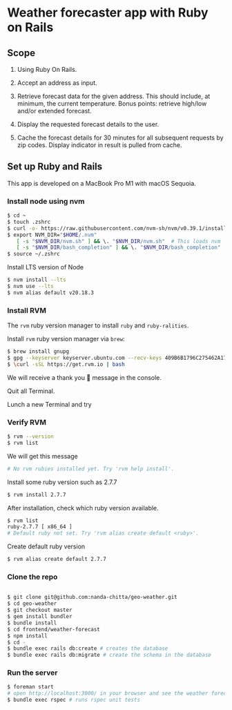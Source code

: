 # Weather forecaster app with Ruby on Rails

## Scope

1. Using Ruby On Rails.

2. Accept an address as input.

3. Retrieve forecast data for the given address. This should include, at minimum, the current temperature. Bonus points: retrieve high/low and/or extended forecast.

4. Display the requested forecast details to the user.

5. Cache the forecast details for 30 minutes for all subsequent requests by zip codes. Display indicator in result is pulled from cache.


## Set up Ruby and Rails

This app is developed on a MacBook Pro M1 with macOS Sequoia.

### Install node using nvm

```sh
$ cd ~
$ touch .zshrc
$ curl -o- https://raw.githubusercontent.com/nvm-sh/nvm/v0.39.1/install.sh | bash
$ export NVM_DIR="$HOME/.nvm"
   [ -s "$NVM_DIR/nvm.sh" ] && \. "$NVM_DIR/nvm.sh"  # This loads nvm
   [ -s "$NVM_DIR/bash_completion" ] && \. "$NVM_DIR/bash_completion"  # This loads nvm bash_completion
$ source ~/.zshrc   
```
Install LTS version of Node

```sh
$ nvm install --lts
$ nvm use --lts
$ nvm alias default v20.18.3
```

### Install RVM

The `rvm` ruby version manager to install `ruby` and `ruby-ralities`.

Install `rvm` ruby version manager via `brew`:

```sh
$ brew install gnupg
$ gpg --keyserver keyserver.ubuntu.com --recv-keys 409B6B1796C275462A1703113804BB82D39DC0E3 7D2BAF1CF37B13E2069D6956105BD0E739499BDB
$ \curl -sSL https://get.rvm.io | bash
```
We will receive a thank you 🙏 message in the console. 

Quit all Terminal.

Lunch a new Terminal and try

### Verify RVM

```sh
$ rvm --version
$ rvm list
```
We will get this message

```sh
# No rvm rubies installed yet. Try 'rvm help install'.
```
Install some ruby version such as 2.7.7

```sh
$ rvm install 2.7.7
```
After installation, check which ruby version available.

```sh
$ rvm list
ruby-2.7.7 [ x86_64 ]
# Default ruby not set. Try 'rvm alias create default <ruby>'.
```

Create default ruby version

```sh
$ rvm alias create default 2.7.7
```
### Clone the repo

```sh

$ git clone git@github.com:nanda-chitta/geo-weather.git
$ cd geo-weather
$ git checkout master
$ gem install bundler
$ bundle install
$ cd frontend/weather-forecast
$ npm install
$ cd -
$ bundle exec rails db:create # creates the database
$ bundle exec rails db:migrate # create the schema in the database

```
### Run the server

```sh
$ foreman start
# open http://localhost:3000/ in your browser and see the weather forecast app. 
$ bundle exec rspec # runs rspec unit tests
```
